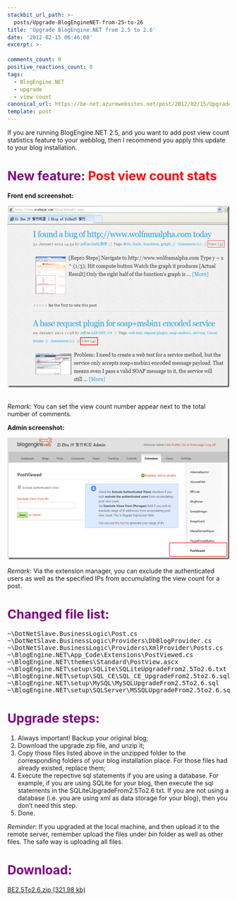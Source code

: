 ```yaml
---
stackbit_url_path: >-
  posts/Upgrade-BlogEngineNET-from-25-to-26
title: 'Upgrade BlogEngine.NET from 2.5 to 2.6'
date: '2012-02-15 06:46:00'
excerpt: >-
  
comments_count: 0
positive_reactions_count: 0
tags: 
  - BlogEngine.NET
  - upgrade
  - view count
canonical_url: https://be-net.azurewebsites.net/post/2012/02/15/Upgrade-BlogEngineNET-from-25-to-26
template: post
---
```

<p>If you are running BlogEngine.NET 2.5, and you want to add post view count statistics feature to your webblog, then I recommend you apply this update to your blog installation.</p>
<h1><span style="color: #800080;">New feature: </span><span style="color: #ff0000;">Post view count stats</span></h1>
<p><strong>Front end screenshot:</strong></p>
<p><a href="https://raw.githubusercontent.com/Jeff-Tian/blogengine.net/master/Source/BlogEngine/BlogEngine.NET/App_Data/files/image_463.png"><img style="display: inline; border-width: 0px;" title="Update BlogEngine.NET from 2.5 to 2.6" src="https://raw.githubusercontent.com/Jeff-Tian/blogengine.net/master/Source/BlogEngine/BlogEngine.NET/App_Data/files/image_thumb_193.png" alt="Update BlogEngine.NET from 2.5 to 2.6" width="529" height="413" border="0" /></a>&nbsp;</p>
<p><em>Remark</em>: You can set the view count number appear next to the total number of comments.</p>
<p><strong>Admin screenshot:</strong></p>
<p><a href="https://raw.githubusercontent.com/Jeff-Tian/blogengine.net/master/Source/BlogEngine/BlogEngine.NET/App_Data/files/image_464.png"><img style="display: inline; border-width: 0px;" title="Update BlogEngine.NET from 2.5 to 2.6" src="https://raw.githubusercontent.com/Jeff-Tian/blogengine.net/master/Source/BlogEngine/BlogEngine.NET/App_Data/files/image_thumb_194.png" alt="Update BlogEngine.NET from 2.5 to 2.6" width="536" height="277" border="0" /></a></p>
<p><em>Remark</em>: Via the extension manager, you can exclude the authenticated users as well as the specified IPs from accumulating the view count for a post.</p>
<h1><span style="color: #800080;">Changed file list:</span></h1>
<pre>~\DotNetSlave.BusinessLogic\Post.cs
~\DotNetSlave.BusinessLogic\Providers\DbBlogProvider.cs
~\DotNetSlave.BusinessLogic\Providers\XmlProvider\Posts.cs
~\BlogEngine.NET\App_Code\Extensions\PostViewed.cs
~\BlogEngine.NET\themes\Standard\PostView.ascx
~\BlogEngine.NET\setup\SQLite\SQLiteUpgradeFrom2.5To2.6.txt
~\BlogEngine.NET\setup\SQL_CE\SQL_CE_UpgradeFrom2.5to2.6.sql
~\BlogEngine.NET\setup\MySQL\MySQLUpgradeFrom2.5To2.6.sql
~\BlogEngine.NET\setup\SQLServer\MSSQLUpgradeFrom2.5to2.6.sql</pre>
<h1><span style="color: #800080;">Upgrade steps:</span></h1>
<ol>
<li>Always important! Backup your original blog;</li>
<li>Download the upgrade zip file, and unzip it;</li>
<li>Copy those files listed above in the unzipped folder to the corresponding folders of your blog installation place. For those files had already existed, replace them;</li>
<li>Execute the repective sql statements if you are using a database. For example, if you are using SQLite for your blog, then execute the sql statements in the SQLiteUpgradeFrom2.5To2.6 txt. If you are not using a database (i.e. you are using xml as data storage for your blog), then you don&rsquo;t need this step.</li>
<li>Done.</li>
</ol>
<p><em>Reminder</em>: If you upgraded at the local machine, and then upload it to the remote server, remember upload the files under <em>bin</em> folder as well as other files. The safe way is uploading all files.</p>
<h1><span style="color: #800080;">Download:</span></h1>
<p><a href="/blog/file.axd?file=2012%2f2%2fBE2.5To2.6.zip">BE2.5To2.6.zip (321.98 kb)</a></p>